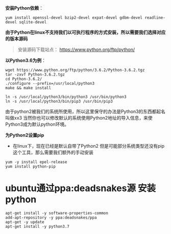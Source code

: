 **安装Python依赖**：
```
yum install openssl-devel bzip2-devel expat-devel gdbm-devel readline-devel sqlite-devel
```

**由于Python在linux不支持我们以可执行程序的方式安装，所以需要我们选择对应的版本源码**
>安装源码下载站点：
https://www.python.org/ftp/python/

**以Python3.6为例**：
```
wget https://www.python.org/ftp/python/3.6.2/Python-3.6.2.tgz
tar -zxvf Python-3.6.2.tgz
cd Python-3.6.2/
./configure --prefix=/usr/local/python3
make && make install

ln -s /usr/local/python3/bin/python3 /usr/bin/python3
ln -s /usr/local/python3/bin/pip3 /usr/bin/pip3
```
由于python2被我们的系统所使用，所以这里保守的办法是Python3的东西都起名叫做xx3
当然你也可以修改默认的系统使用Python2地址的导入信息，来使Python3成为默认python环境。

**为Python2设置pip**
* 在linux下，现在已经是默认自带了Python2
但是可能部分系统类型还没有pip这个工具，那么需要我们额外的手动安装
```
yum -y install epel-release
yum install python-pip
```

# ubuntu通过ppa:deadsnakes源 安装python
```
apt-get install -y software-properties-common
add-apt-repository -y ppa:deadsnakes/ppa
apt-get -y update
apt-get install -y python3.7
```